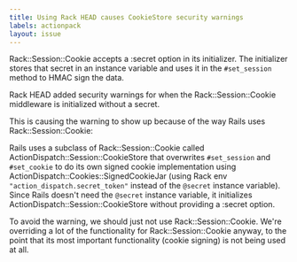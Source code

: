 ```yaml
---
title: Using Rack HEAD causes CookieStore security warnings
labels: actionpack
layout: issue
---
```


Rack::Session::Cookie accepts a :secret option in its initializer. The initializer stores that secret in an instance variable and uses it in the `#set_session` method to HMAC sign the data.

Rack HEAD added security warnings for when the Rack::Session::Cookie middleware is initialized without a secret. 

This is causing the warning to show up because of the way Rails uses Rack::Session::Cookie:

Rails uses a subclass of Rack::Session::Cookie called ActionDispatch::Session::CookieStore that overwrites `#set_session` and `#set_cookie` to do its own signed cookie implementation using ActionDispatch::Cookies::SignedCookieJar (using Rack env `"action_dispatch.secret_token"` instead of the `@secret` instance variable). Since Rails doesn't need the `@secret` instance variable, it initializes ActionDispatch::Session::CookieStore without providing a :secret option.

To avoid the warning, we should just not use Rack::Session::Cookie. We're overriding a lot of the functionality for Rack::Session::Cookie anyway, to the point that its most important functionality (cookie signing) is not being used at all.

